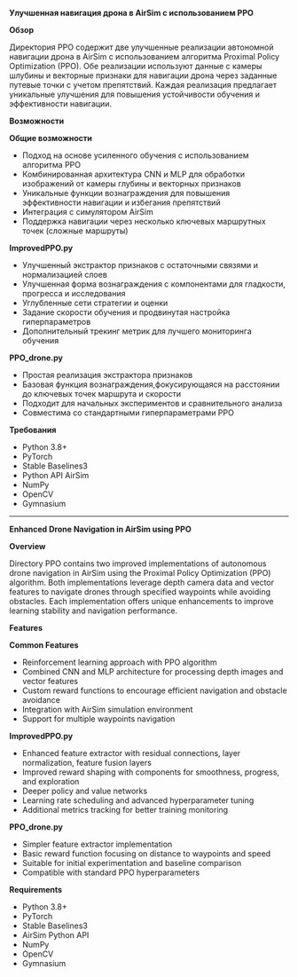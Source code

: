 **Улучшенная навигация дрона в AirSim с использованием PPO**

**Обзор**

Директория PPO содержит две улучшенные реализации автономной навигации дрона в AirSim с использованием алгоритма Proximal Policy Optimization (PPO). Обе реализации используют данные с камеры шлубины и векторные признаки для навигации дрона через заданные путевые точки с учетом препятствий. Каждая реализация предлагает уникальные улучшения для повышения устойчивости обучения и эффективности навигации.

**Возможности**

**Общие возможности**

- Подход на основе усиленного обучения с использованием алгоритма PPO
- Комбинированная архитектура CNN и MLP для обработки изображений от камеры глубины и векторных признаков
- Уникальные функции вознаграждения для повышения эффективности навигации и избегания препятствий
- Интеграция с симулятором AirSim
- Поддержка навигации через несколько ключевых маршрутных точек (сложные маршруты)
  
**ImprovedPPO.py**

- Улучшенный экстрактор признаков с остаточными связями и нормализацией слоев
- Улучшенная форма вознаграждения с компонентами для гладкости, прогресса и исследования
- Углубленные сети стратегии и оценки
- Задание скорости обучения и продвинутая настройка гиперпараметров
- Дополнительный трекинг метрик для лучшего мониторинга обучения
  
**PPO_drone.py**

- Простая реализация экстрактора признаков
- Базовая функция вознаграждения,фокусирующаяся на расстоянии до ключевых точек маршрута и скорости
- Подходит для начальных экспериментов и сравнительного анализа
- Совместима со стандартными гиперпараметрами PPO

**Требования**
- Python 3.8+
- PyTorch
- Stable Baselines3
- Python API AirSim
- NumPy
- OpenCV
- Gymnasium

_________________________________________________________________________________________
**Enhanced Drone Navigation in AirSim using PPO**

**Overview**

Directory PPO contains two improved implementations of autonomous drone navigation in AirSim using the Proximal Policy Optimization (PPO) algorithm. Both implementations leverage depth camera data and vector features to navigate drones through specified waypoints while avoiding obstacles. Each implementation offers unique enhancements to improve learning stability and navigation performance.

**Features**

**Common Features**

- Reinforcement learning approach with PPO algorithm
- Combined CNN and MLP architecture for processing depth images and vector features
- Custom reward functions to encourage efficient navigation and obstacle avoidance
- Integration with AirSim simulation environment
- Support for multiple waypoints navigation

**ImprovedPPO.py**

- Enhanced feature extractor with residual connections, layer normalization, feature fusion layers
- Improved reward shaping with components for smoothness, progress, and exploration
- Deeper policy and value networks
- Learning rate scheduling and advanced hyperparameter tuning
- Additional metrics tracking for better training monitoring
  
**PPO_drone.py**

- Simpler feature extractor implementation
- Basic reward function focusing on distance to waypoints and speed
- Suitable for initial experimentation and baseline comparison
- Compatible with standard PPO hyperparameters
  
**Requirements**

- Python 3.8+
- PyTorch
- Stable Baselines3
- AirSim Python API
- NumPy
- OpenCV
- Gymnasium
